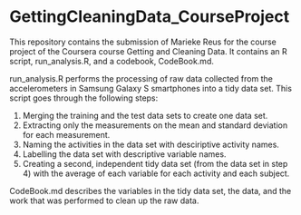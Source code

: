 # GettingCleaningData_CourseProject
This repository contains the submission of Marieke Reus for the course project of the Coursera course Getting and Cleaning Data. It contains an R script, run_analysis.R, and a codebook, CodeBook.md.

run_analysis.R performs the processing of raw data collected from the accelerometers in Samsung Galaxy S smartphones into a tidy data set. This script goes through the following steps:
1. Merging the training and the test data sets to create one data set.
2. Extracting only the measurements on the mean and standard deviation for each measurement. 
3. Naming the activities in the data set with desciriptive activity names.
4. Labelling the data set with descriptive variable names. 
5. Creating a second, independent tidy data set (from the data set in step 4) with the average of each variable for each activity and each subject.

CodeBook.md describes the variables in the tidy data set, the data, and the work that was performed to clean up the raw data.
